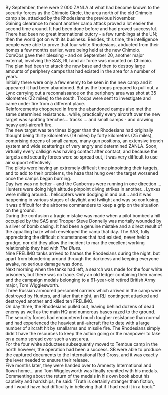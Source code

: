 By September, there were 2 000 ZANLA at what had become known to the security forces as the Chimoio Circle, the area north of the old Chimoio camp site, attacked by the Rhodesians the previous November.  
Gaining clearance to mount another camp attack proved a lot easier the second time around. It had been done before and had proved successful. There had been no great international outcry - a few rumblings at the UN; then the world got on with its business. Besides, this time, the intelligence people were able to prove that four white Rhodesians, abducted from their homes a few months earlier, were being held at the new Chimoio.  
ComOps gave their blessing - and on September 20, another major external, involving the SAS, RLI and air force was mounted on Chimoio.  
The plan had been to attack the new base and then to destroy large amounts of periphery camps that had existed in the area for a number of years.  
Initially there were only a few enemy to be seen in the new camp and it appeared it had been abandoned. But as the troops prepared to pull out, a Lynx carrying out a reconnaissance on the periphery area was shot at 35 kilometres (22 miles) to the south. Troops were sent to investigate and came under fire from a different place.  
Reinforcements choppered in from the abandoned camps also met the same determined resistance… while, practically every aircraft over the new target was spotting trenches… tracks ... and small camps - and drawing heavy anti-aircraft fire.  
The new target was ten times bigger than the Rhodesians had originally thought being thirty kilometres (19 miles) by forty kilometres (25 miles), comprising dozens of small camps, many gun positions, an extensive trench system and wide scatterings of very angry and determined ZANLA. Soon, virtually every callsign was having contact after contact, and because the targets and security forces were so spread out, it was very difficult to use air support effectively.  
The pilots were having an extremely difficult time pinpointing their targets, and to add to their problems, the haze that hung over the target worsened once the camps began burning.  
Day two was no better - and the Canberras were running in one direction ... Hunters were doing high altitude pinpoint diving strikes in another... Lynxes were milling around… helicopters were dodging in and out… and it was happening in various stages of daylight and twilight and was so confusing, it was difficult for the airborne commanders to keep a grip on the situation on the ground.  
During the confusion a tragic mistake was made when a pilot bombed a hill occupied by the SAS and Trooper Steve Donnelly was mortally wounded by a sliver of bomb casing. It had been a genuine mistake and a direct result of the appalling haze which enveloped the camp that day. The SAS, fully appreciating the difficult circumstances that had existed, never held a grudge, nor did they allow the incident to mar the excellent working relationship they had with _The Blues._  
Nine FRELIMO tanks arrived to harass the Rhodesians during the night, but apart from blundering around through the darkness and keeping everyone awake, no serious damage was done.  
Next morning when the tanks had left, a search was made for the four white prisoners, but there was no trace. Only an old ledger containing their names and the campaign medals belonging to a 61-year-old retired British Army major, Tom Wigglesworth.  
Three Russian armoured personnel carriers which arrived in the camp were destroyed by Hunters, and later that night, an RLI contingent attacked and destroyed another and killed ten FRELIMO.  
On day three, the Rhodesians pulled out, leaving behind dozens of dead enemy as well as the main HQ and numerous bases razed to the ground.  
The security forces had encountered much tougher resistance than normal and had experienced the heaviest anti-aircraft fire to date with a large number of aircraft hit by smallarms and missile fire. The Rhodesians simply didn’t have the resources to keep the action going or the manpower to take on a camp spread over such a vast area.  
For the four white abductees subsequently moved to Tembue camp in the north however, the operation had been a success. SB were able to produce the captured documents to the International Red Cross, and it was exactly the lever needed to ensure their release.  
Five months later, they were handed over to Amnesty International and flown home… and Tom Wigglesworth was finally reunited with his medals. Commenting about the return of the medals in his own book about his captivity and hardships, he said: “Truth is certainly stranger than fiction, and l would have had difficulty in believing that if I had read it in a book.”
